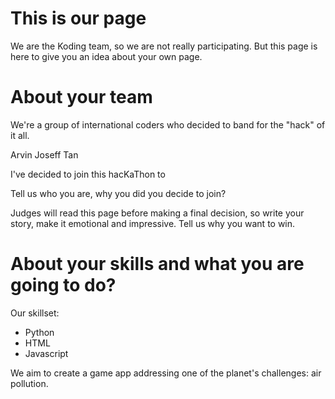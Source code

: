 This is our page
================

We are the Koding team, so we are not really participating. But this page is here
to give you an idea about your own page.


About your team
===========================

We're a group of international coders who decided to band for the "hack" of it all.

Arvin Joseff Tan

I've decided to join this hacKaThon to

Tell us who you are, why you did you decide to join?

Judges will read this page before making a final decision, so write your story, make it emotional and impressive.
Tell us why you want to win.


About your skills and what you are going to do?
=======
Our skillset:
- Python
- HTML
- Javascript

We aim to create a game app addressing one of the planet's challenges: air pollution.

